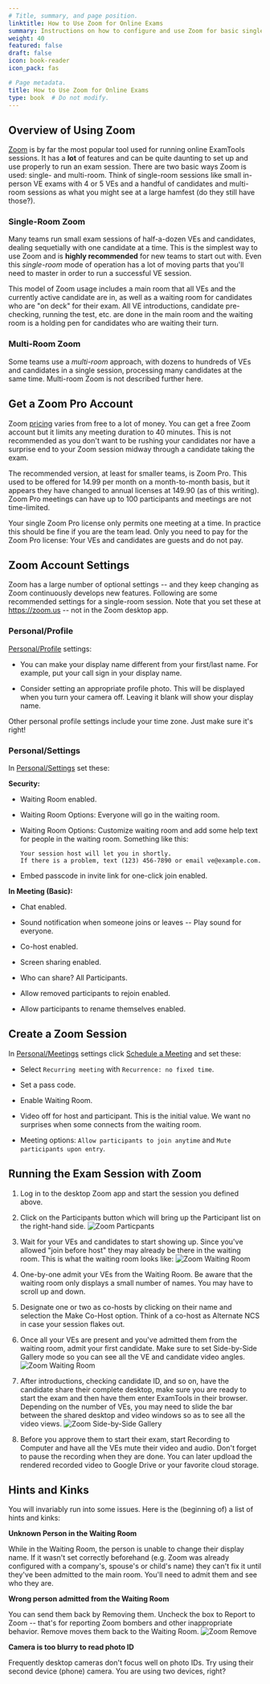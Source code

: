 ```yaml
---
# Title, summary, and page position.
linktitle: How to Use Zoom for Online Exams
summary: Instructions on how to configure and use Zoom for basic single-room exam sessions.
weight: 40
featured: false
draft: false
icon: book-reader
icon_pack: fas

# Page metadata.
title: How to Use Zoom for Online Exams
type: book  # Do not modify.
---
```


## Overview of Using Zoom

[Zoom](https://zoom.us) is by far the most popular tool used for running online ExamTools sessions. It has a **lot** of features and
can be quite daunting to set up and use properly to run an exam session. There are two basic ways Zoom is used: single- and multi-room.
Think of single-room sessions like small in-person VE exams with 4 or 5 VEs and a handful of candidates
and multi-room sessions as what you might see at a large hamfest (do they still have those?).

### Single-Room Zoom

Many teams run small exam sessions of half-a-dozen VEs and candidates, dealing sequetially with one candidate at a time.
This is the simplest way to use Zoom and is **highly recommended** for new teams to start out with. Even this _single-room_
mode of operation has a lot of moving parts that you'll need to master in order to run a successful VE session.

This model of Zoom usage includes a main room that all VEs and the currently active candidate are in, as well as a waiting room for
candidates who are "on deck" for their exam.  All VE introductions, candidate pre-checking, running the test, etc. are done in the main
room and the waiting room is a holding pen for candidates who are waiting their turn.

### Multi-Room Zoom

Some teams use a _multi-room_ approach, with dozens to hundreds of VEs and candidates in a single session,
processing many candidates at the same time. Multi-room Zoom is not described further here.

## Get a Zoom Pro Account

Zoom [pricing](https://zoom.us/pricing) varies from free to a lot of money. You can get a free Zoom account but it limits any meeting duration
to 40 minutes. This is not recommended as you don't want to be rushing your candidates nor have a surprise end to your Zoom session midway
through a candidate taking the exam.

The recommended version, at least for smaller teams, is Zoom Pro. This used to be offered for 14.99 per month on a month-to-month basis, but
it appears they have changed to annual licenses at 149.90 (as of this writing). Zoom Pro meetings can have up to 100 participants and meetings
are not time-limited.

Your single Zoom Pro license only permits one meeting at a time. In practice this should be fine if you are the team lead. Only you need to
pay for the Zoom Pro license: Your VEs and candidates are guests and do not pay.

## Zoom Account Settings

Zoom has a large number of optional settings -- and they keep changing as Zoom continuously develops new features.
Following are some recommended settings for a single-room session. Note that you set these at https://zoom.us -- not in the Zoom desktop app.

### Personal/Profile

[Personal/Profile](https://zoom.us/profile) settings:

- You can make your display name different from your first/last name. For example, put your call sign in your display name.

- Consider setting an appropriate profile photo. This will be displayed
  when you turn your camera off. Leaving it blank will show your display name.

Other personal profile settings include your time zone. Just make sure it's right!

### Personal/Settings

In [Personal/Settings](https://zoom.us/profile/setting) set these:

**Security:**

- Waiting Room enabled.

- Waiting Room Options: Everyone will go in the waiting room.

- Waiting Room Options: Customize waiting room and add some help text for people in the waiting room. Something like this:

  ```
  Your session host will let you in shortly.
  If there is a problem, text ‪(123) 456-7890‬ or email ve@example.com.
  ```

- Embed passcode in invite link for one-click join enabled.

  
**In Meeting (Basic):**

- Chat enabled.

- Sound notification when someone joins or leaves -- Play sound for everyone.

- Co-host enabled.

- Screen sharing enabled.

- Who can share? All Participants.

- Allow removed participants to rejoin enabled.

- Allow participants to rename themselves enabled.

 
## Create a Zoom Session

In [Personal/Meetings](https://zoom.us/meeting) settings click [Schedule a Meeting](https://zoom.us/meeting/schedule) and set these:

- Select `Recurring meeting` with `Recurrence: no fixed time`.

- Set a pass code.

- Enable Waiting Room.

- Video off for host and participant. This is the initial value. We want no surprises when some connects from the waiting room.

- Meeting options: `Allow participants to join anytime` and `Mute participants upon entry`.


## Running the Exam Session with Zoom

1. Log in to the desktop Zoom app and start the session you defined above.

2. Click on the Participants button which will bring up the Participant list on the right-hand side.
   ![Zoom Particpants](../images/zoom_participants.png)

3. Wait for your VEs and candidates to start showing up. Since you've allowed "join before host" they may already be there in the waiting room.
   This is what the waiting room looks like:
   ![Zoom Waiting Room](../images/zoom_waiting_room.png)
   
4. One-by-one admit your VEs from the Waiting Room. Be aware that the waiting room only displays a small number of names. You may have to scroll
   up and down.

5. Designate one or two as co-hosts by clicking on their name and selection the Make Co-Host option.
   Think of a co-host as Alternate NCS in case your session flakes out.

6. Once all your VEs are present and you've admitted them from the waiting room, admit your first candidate.
   Make sure to set Side-by-Side Gallery mode so you can see all the VE and candidate video angles.
   ![Zoom Waiting Room](../images/zoom_gallery_mode.png)

7. After introductions, checking candidate ID, and so on, have the candidate share their complete desktop,
   make sure you are ready to start the exam and then have them enter ExamTools in their browser.
   Depending on the number of VEs, you may need to slide the bar between the shared desktop and video
   windows so as to see all the video views.
   ![Zoom Side-by-Side Gallery](../images/zoom_all_views.png)

8. Before you approve them to start their exam, start Recording to Computer and have all the VEs mute their
   video and audio. Don't forget to pause the recording when they are done. You can later updload the rendered
   recorded video to Google Drive or your favorite cloud storage.

## Hints and Kinks

You will invariably run into some issues. Here is the (beginning of) a list of hints and kinks:

**Unknown Person in the Waiting Room**

While in the Waiting Room, the person is unable to change their display name.
If it wasn't set correctly beforehand (e.g. Zoom was already configured with a company's,
spouse's or child's name) they can't fix it until they've been admitted to the main room.
You'll need to admit them and see who they are.

**Wrong person admitted from the Waiting Room**

You can send them back by Removing them. Uncheck the box to Report to Zoom -- that's for reporting Zoom bombers
and other inappropriate behavior. Remove moves them back to the Waiting Room.
![Zoom Remove](../images/zoom_remove.png)


**Camera is too blurry to read photo ID**

Frequently desktop cameras don't focus well on photo IDs. Try using their second device (phone) camera.
You are using two devices, right?


